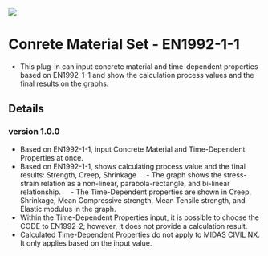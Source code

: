 ![](https://hubs.ly/Q02hx6kh0)

# Conrete Material Set - EN1992-1-1
- This plug-in can input concrete material and time-dependent properties based on EN1992-1-1 and show the calculation process values and the final results on the graphs.

## Details
### version 1.0.0
- Based on EN1992-1-1, input Concrete Material and Time-Dependent Properties at once.
- Based on EN1992-1-1, shows calculating process value and the final results: Strength, Creep, Shrinkage
    - The graph shows the stress-strain relation as a non-linear, parabola-rectangle, and bi-linear relationship.
    - The Time-Dependent properties are shown in Creep, Shrinkage, Mean Compressive strength, Mean Tensile strength, and Elastic modulus in the graph.
- Within the Time-Dependent Properties input, it is possible to choose the CODE to EN1992-2; however, it does not provide a calculation result.
- Calculated Time-Dependent Properties do not apply to MIDAS CIVIL NX. It only applies based on the input value.
